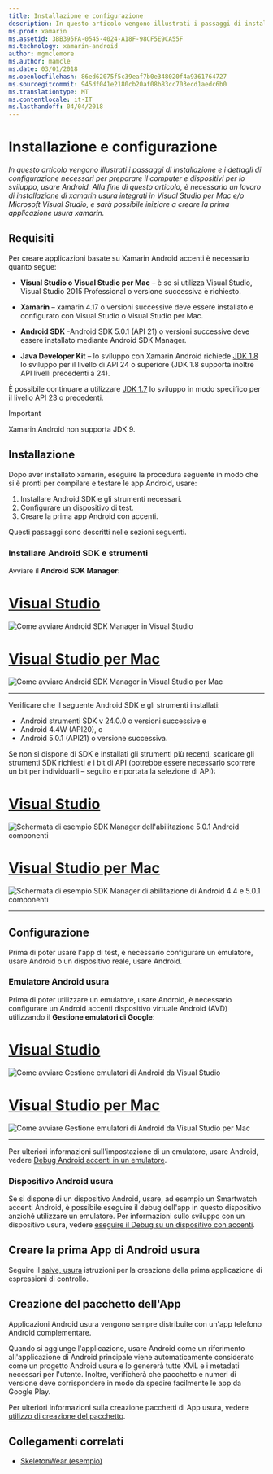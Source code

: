 ```yaml
---
title: Installazione e configurazione
description: In questo articolo vengono illustrati i passaggi di installazione e i dettagli di configurazione necessari per preparare il computer e dispositivi per lo sviluppo, usare Android. Alla fine di questo articolo, è necessario un lavoro di installazione di xamarin usura integrati in Visual Studio per Mac e/o Microsoft Visual Studio, e sarà possibile iniziare a creare la prima applicazione usura xamarin.
ms.prod: xamarin
ms.assetid: 3BB395FA-0545-4024-A18F-98CF5E9CA55F
ms.technology: xamarin-android
author: mgmclemore
ms.author: mamcle
ms.date: 03/01/2018
ms.openlocfilehash: 86ed62075f5c39eaf7b0e348020f4a9361764727
ms.sourcegitcommit: 945df041e2180cb20af08b83cc703ecd1aedc6b0
ms.translationtype: MT
ms.contentlocale: it-IT
ms.lasthandoff: 04/04/2018
---
```

# <a name="setup-and-installation"></a>Installazione e configurazione

_In questo articolo vengono illustrati i passaggi di installazione e i dettagli di configurazione necessari per preparare il computer e dispositivi per lo sviluppo, usare Android. Alla fine di questo articolo, è necessario un lavoro di installazione di xamarin usura integrati in Visual Studio per Mac e/o Microsoft Visual Studio, e sarà possibile iniziare a creare la prima applicazione usura xamarin._

## <a name="requirements"></a>Requisiti

Per creare applicazioni basate su Xamarin Android accenti è necessario quanto segue:

-   **Visual Studio o Visual Studio per Mac** &ndash; è se si utilizza Visual Studio, Visual Studio 2015 Professional o versione successiva è richiesto.

-   **Xamarin** &ndash; xamarin 4.17 o versioni successive deve essere installato e configurato con Visual Studio o Visual Studio per Mac.

-   **Android SDK** -Android SDK 5.0.1 (API 21) o versioni successive deve essere installato mediante Android SDK Manager.

-   **Java Developer Kit** &ndash; lo sviluppo con Xamarin Android richiede [JDK 1.8](http://www.oracle.com/technetwork/java/javase/downloads/jdk8-downloads-2133151.html) lo sviluppo per il livello di API 24 o superiore (JDK 1.8 supporta inoltre API livelli precedenti a 24).

È possibile continuare a utilizzare [JDK 1.7](http://www.oracle.com/technetwork/java/javase/downloads/jdk7-downloads-1880260.html) lo sviluppo in modo specifico per il livello API 23 o precedenti.

> [!IMPORTANT]
> Xamarin.Android non supporta JDK 9.

## <a name="installation"></a>Installazione

Dopo aver installato xamarin, eseguire la procedura seguente in modo che si è pronti per compilare e testare le app Android, usare: 

1.  Installare Android SDK e gli strumenti necessari.
2.  Configurare un dispositivo di test.
3.  Creare la prima app Android con accenti.

Questi passaggi sono descritti nelle sezioni seguenti.


### <a name="install-android-sdk-and-tools"></a>Installare Android SDK e strumenti 

Avviare il **Android SDK Manager**: 

# <a name="visual-studiotabvswin"></a>[Visual Studio](#tab/vswin)

![Come avviare Android SDK Manager in Visual Studio](installation-images/vs/sdk-menu.png)

# <a name="visual-studio-for-mactabvsmac"></a>[Visual Studio per Mac](#tab/vsmac)

![Come avviare Android SDK Manager in Visual Studio per Mac](installation-images/xs/sdk-menu.png)

-----


Verificare che il seguente Android SDK e gli strumenti installati:

* Android strumenti SDK v 24.0.0 o versioni successive e
* Android 4.4W (API20), o
* Android 5.0.1 (API21) o versione successiva.

Se non si dispone di SDK e installati gli strumenti più recenti, scaricare gli strumenti SDK richiesti *e* i bit di API (potrebbe essere necessario scorrere un bit per individuarli &ndash; seguito è riportata la selezione di API): 

# <a name="visual-studiotabvswin"></a>[Visual Studio](#tab/vswin)

![Schermata di esempio SDK Manager dell'abilitazione 5.0.1 Android componenti](installation-images/vs/sdk-select.png)

# <a name="visual-studio-for-mactabvsmac"></a>[Visual Studio per Mac](#tab/vsmac)

![Schermata di esempio SDK Manager di abilitazione di Android 4.4 e 5.0.1 componenti](installation-images/xs/sdk-select.png)

-----


## <a name="configuration"></a>Configurazione

Prima di poter usare l'app di test, è necessario configurare un emulatore, usare Android o un dispositivo reale, usare Android. 


### <a name="android-wear-emulator"></a>Emulatore Android usura

Prima di poter utilizzare un emulatore, usare Android, è necessario configurare un Android accenti dispositivo virtuale Android (AVD) utilizzando il **Gestione emulatori di Google**:

# <a name="visual-studiotabvswin"></a>[Visual Studio](#tab/vswin)

![Come avviare Gestione emulatori di Android da Visual Studio](installation-images/vs/emulator-menu.png)

# <a name="visual-studio-for-mactabvsmac"></a>[Visual Studio per Mac](#tab/vsmac)

![Come avviare Gestione emulatori di Android da Visual Studio per Mac](installation-images/xs/emulator-menu.png)

-----

Per ulteriori informazioni sull'impostazione di un emulatore, usare Android, vedere [Debug Android accenti in un emulatore](~/android/wear/deploy-test/debug-on-emulator.md).


### <a name="android-wear-device"></a>Dispositivo Android usura

Se si dispone di un dispositivo Android, usare, ad esempio un Smartwatch accenti Android, è possibile eseguire il debug dell'app in questo dispositivo anziché utilizzare un emulatore. Per informazioni sullo sviluppo con un dispositivo usura, vedere [eseguire il Debug su un dispositivo con accenti](~/android/wear/deploy-test/debug-on-device.md).


## <a name="create-your-first-android-wear-app"></a>Creare la prima App di Android usura

Seguire il [salve, usura](~/android/wear/get-started/hello-wear.md) istruzioni per la creazione della prima applicazione di espressioni di controllo.


## <a name="packaging-your-app"></a>Creazione del pacchetto dell'App

Applicazioni Android usura vengono sempre distribuite con un'app telefono Android complementare. 

Quando si aggiunge l'applicazione, usare Android come un riferimento all'applicazione di Android principale viene automaticamente considerato come un progetto Android usura e lo genererà tutte XML e i metadati necessari per l'utente. Inoltre, verificherà che pacchetto e numeri di versione deve corrispondere in modo da spedire facilmente le app da Google Play. 

Per ulteriori informazioni sulla creazione pacchetti di App usura, vedere [utilizzo di creazione del pacchetto](~/android/wear/deploy-test/packaging.md).


## <a name="related-links"></a>Collegamenti correlati

- [SkeletonWear (esempio)](https://developer.xamarin.com/samples/SkeletonWear/)
